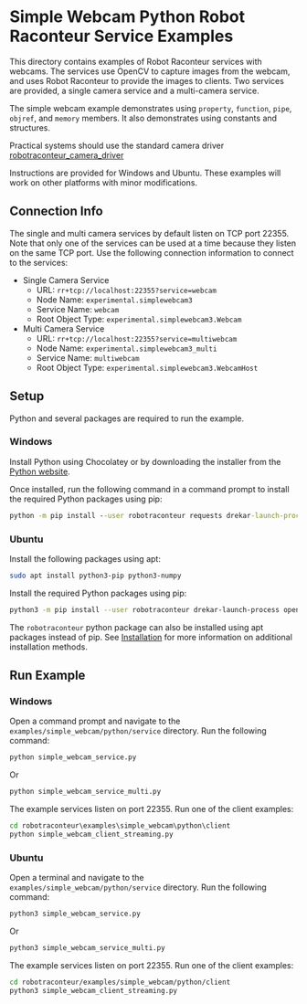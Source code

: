 # Simple Webcam Python Robot Raconteur Service Examples

This directory contains examples of Robot Raconteur services with webcams. The services use OpenCV to capture
images from the webcam, and uses Robot Raconteur to provide the images to clients. Two services are provided,
a single camera service and a multi-camera service.

The simple webcam example demonstrates using `property`, `function`, `pipe`, `objref`, and `memory` members. It also
demonstrates using constants and structures.

Practical systems should use the standard camera driver
[robotraconteur_camera_driver](https://github.com/robotraconteur-contrib/robotraconteur_camera_driver)

Instructions are provided for Windows and Ubuntu. These examples will work
on other platforms with minor modifications.

## Connection Info

The single and multi camera services by default listen on TCP port 22355. Note that only
one of the services can be used at a time because they listen on the same TCP port. Use the following connection
information to connect to the services:

- Single Camera Service
  - URL: `rr+tcp://localhost:22355?service=webcam`
  - Node Name: `experimental.simplewebcam3`
  - Service Name: `webcam`
  - Root Object Type: `experimental.simplewebcam3.Webcam`
- Multi Camera Service
  - URL: `rr+tcp://localhost:22355?service=multiwebcam`
  - Node Name: `experimental.simplewebcam3_multi`
  - Service Name: `multiwebcam`
  - Root Object Type: `experimental.simplewebcam3.WebcamHost`

## Setup

Python and several packages are required to run the example.

### Windows

Install Python using Chocolatey or by downloading the installer from the [Python website](https://www.python.org/downloads/).

Once installed, run the following command in a command prompt to install the required Python packages using pip:

```cmd
python -m pip install --user robotraconteur requests drekar-launch-process opencv-contrib-python
```

### Ubuntu

Install the following packages using apt:

```bash
sudo apt install python3-pip python3-numpy
```

Install the required Python packages using pip:

```bash
python3 -m pip install --user robotraconteur drekar-launch-process opencv-contrib-python
```

The `robotraconteur` python package can also be installed using apt packages instead of pip. See
[Installation](https://github.com/robotraconteur/robotraconteur/blob/master/docs/common/installation.md) for more
information on additional installation methods.

## Run Example

### Windows

Open a command prompt and navigate to the `examples/simple_webcam/python/service` directory.
Run the following command:

```cmd
python simple_webcam_service.py
```

Or

```cmd
python simple_webcam_service_multi.py
```

The example services listen on port 22355. Run one of the client examples:

```cmd
cd robotraconteur\examples\simple_webcam\python\client
python simple_webcam_client_streaming.py
```

### Ubuntu

Open a terminal and navigate to the `examples/simple_webcam/python/service` directory.
Run the following command:

```bash
python3 simple_webcam_service.py
```

Or

```bash
python3 simple_webcam_service_multi.py
```

The example services listen on port 22355. Run one of the client examples:

```bash
cd robotraconteur/examples/simple_webcam/python/client
python3 simple_webcam_client_streaming.py
```
